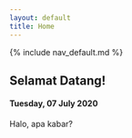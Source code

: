 ```yaml
---
layout: default
title: Home
---
```

{% include nav_default.md %}
## Selamat Datang!

#### Tuesday, 07 July 2020
 Halo, apa kabar?
